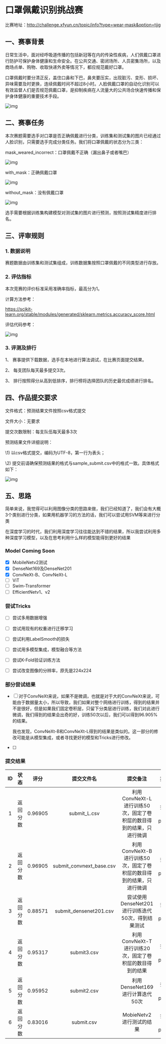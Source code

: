 # 口罩佩戴识别挑战赛

比赛地址：http://challenge.xfyun.cn/topic/info?type=wear-mask&option=tjjg

## 一、赛事背景

日常生活中，面对经呼吸道传播的包括新冠等在内的传染性疾病，人们佩戴口罩进行防护可保护身体健康和生命安全。在公共交通、密闭场所、人员密集场所，以及商场点单、购物、收取快递外卖等情况下，都应规范戴好口罩。

口罩佩戴时要分清正反，盖住口鼻和下巴，鼻夹要压实，出现脏污、变形、损坏、异味需要及时更换，连续佩戴时间不超过8小时。人脸佩戴口罩的自动化识别可以有效监督人们是否规范佩戴口罩，是抑制疾病在人流量大的公共场合快速传播和保护身体健康的重要技术手段。

![img](https://ai-contest-static.xfyun.cn/2022/picture/152.png)

## 二、赛事任务

本次赛题需要选手对口罩是否正确佩戴进行分类，训练集和测试集的图片已经通过人脸识别，只需要选手完成分类任务。我们将口罩佩戴的状态分为三类：

mask_weared_incorrect：口罩佩戴不正确（漏出鼻子或者嘴巴）

![img](https://ai-contest-static.xfyun.cn/2022/picture/153.png)

with_mask：正确佩戴口罩

![img](https://ai-contest-static.xfyun.cn/2022/picture/154.png)

without_mask：没有佩戴口罩

![img](https://ai-contest-static.xfyun.cn/2022/picture/155.png)

选手需要根据训练集构建模型对测试集的图片进行预测，按照测试集精度进行排名。

## 三、评审规则

### 1. 数据说明

赛题数据由训练集和测试集组成，训练数据集按照口罩佩戴的不同类型进行存放。

### 2. 评估指标

本次竞赛的评价标准采用准确率指标，最高分为1。

计算方法参考：

https://scikit-learn.org/stable/modules/generated/sklearn.metrics.accuracy_score.html

评估代码参考：

![img](https://ai-contest-static.xfyun.cn/2022/picture/156.png)

### 3. 评测及排行

1、 赛事提供下载数据，选手在本地进行算法调试，在比赛页面提交结果。

2、 每支团队每天最多提交3次。

3、 排行按照得分从高到低排序，排行榜将选择团队的历史最优成绩进行排名。

## 四、作品提交要求

文件格式：预测结果文件按照csv格式提交

文件大小：无要求

提交次数限制：每支队伍每天最多3次

预测结果文件详细说明：

\1) 以csv格式提交，编码为UTF-8，第一行为表头；

\2) 提交前请确保预测结果的格式与sample_submit.csv中的格式一致。具体格式如下：

![img](https://ai-contest-static.xfyun.cn/2022/picture/157.png)

## <u></u>

## 五、思路

简单来说，我觉得可以利用图像分类的思路来做，我们已经知道了，我们会有大概3个类别进行分类，如果用机器学习的方法的话，我们可以尝试用SVM等来进行分类

在深度学习的时代，我们利用深度学习往往能达到不错的结果，所以我尝试利用多种深度学习模型，以及在思考利用什么样的模型能得到更好的结果

### Model Coming Soon

- [x] MobileNetv2测试
- [x] DenseNet169及DenseNet201
- [x] ConvNeXt-B、ConvNeXt-L
- [ ] ViT
- [ ] Swim-Transformer
- [ ] EfficientNetv1、v2

### 尝试Tricks

- [ ] 尝试多用数据增强
- [ ] 尝试用现有的权重进行迁移学习
- [ ] 尝试利用LabelSmooth的损失
- [ ] 尝试用多模型集成，模型融合等方法
- [ ] 尝试K-Fold验证训练方法
- [ ] 尝试改变图像的分辨率，原先是224x224



### 部分尝试结果

- [ ] 对于ConvNeXt来说，如果不是微调，也就是对于大的ConvNeXt来说，可能由于数据量太小，所以导致，我们如果对整个网络进行训练，得到的结果并不是很好，但是如果我们固定卷积层，只留下分类层进行训练，我们对此进行微调，我们得到的结果会出奇的好，训练50次以后，我们可以得到96.905%的结果。

  我也发现，ConvNeXt-B和ConvNeXt-L得到的结果是类似的。这一部分的修改可能是从模型集成，或者寻找更好的模型和Tricks进行修改。

- [ ] 

### 提交结果

|  ID  |   状态   |  评分   |        提交文件名        |                           提交备注                           |      提交者       |      提交时间       |
| :--: | :------: | :-----: | :----------------------: | :----------------------------------------------------------: | :---------------: | :-----------------: |
|  1   | 返回分数 | 0.96905 |       submit_L.csv       | 利用ConvNeXt-L进行训练50次，固定了卷积层的数目得到的结果，只进行微调 | 擅长射手的pikachu | 2022-07-03 09:24:29 |
|  2   | 返回分数 | 0.96905 | submit_convnext_base.csv | 利用ConvNeXt-B进行训练50次，固定了卷积层的数目得到的结果，只进行微调 | 擅长射手的pikachu | 2022-07-03 02:25:00 |
|  3   | 返回分数 | 0.88571 |  submit_densenet201.csv  |      尝试使用DenseNet201进行训练迭代50次，得到结果测试       | 擅长射手的pikachu | 2022-07-03 02:24:36 |
|  4   | 返回分数 | 0.95317 |       submit3.csv        |   利用ConvNeXt-T进行训练20次，固定了卷积层的数目得到的结果   | 擅长射手的pikachu | 2022-07-02 23:41:35 |
|  5   | 返回分数 | 0.95952 |       submit2.csv        |               利用DenseNet169进行计算迭代50次                | 擅长射手的pikachu | 2022-07-02 21:18:10 |
|  6   | 返回分数 | 0.83016 |        submit.csv        |                   MobieNetv2进行测试的结果                   | 擅长射手的pikachu | 2022-07-02 17:51:18 |